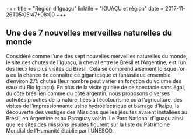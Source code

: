 +++
title = "Région d'Iguaçu"
linktile = "IGUAÇU et région"
date = 2017-11-26T05:05:47+08:00
+++
## Une des 7 nouvelles merveilles naturelles du monde
Considéré comme l’une des sept nouvelles merveilles naturelles du monde, le site des chutes de l’Iguaçu, à cheval entre le Brésil et l’Argentine, est l’un des lieux les plus visités du Brésil. Cela se comprend aisément lorsque l’on a eu la chance de connaître ce gigantesque et fantastique ensemble d’environ 275 chutes (leur nombre peut varier en fonction du volume des eaux du Rio Iguaçu). En plus de la visite guidée de ce spectacle sans égal, du côté brésilien comme du côté argentin, nous proposons diverses activités proches de la nature, liées à l’écotourisme ou à l’agriculture, des visites de l’impressionnante usine hydroélectrique et barrage d’Itaipu, la découverte des vestiges des Missions que les jésuites avaient installées au Brésil, en Argentine et au Paraguay voisin. Le Parc National d’Iguaçu ainsi que les sites des missions jésuites figurent sur la liste du Patrimoine Mondial de l’Humanité établie par l’UNESCO.
